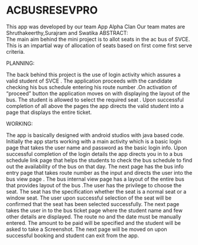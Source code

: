 # ACBUSRESEVPRO

This app was developed by our team App Alpha Clan 
Our team mates are Shruthakeerthy,Surajram and Swatika
ABSTRACT:  
 The main   aim behind the mini project is to allot seats in the ac bus of SVCE.
This is an impartial way of allocation of seats based on first come first serve criteria.


PLANNING:


The back behind this project is the use of login activity which assures a valid student of SVCE . The application proceeds with   the candidate  checking his bus schedule entering  his route number .On activation   of “proceed” button  the application moves on with displaying the layout  of the  bus. The student is allowed to  select the  required seat .  Upon successful completion of all above the pages the app directs the valid student into a page that displays the entire ticket.


WORKING:


The app is basically designed with android studios with java based code.
Initially the app starts working with a main activity which is a basic login page that takes the user name and password as the basic login info. Upon successful completion of the login details the app directs you in to a bus schedule link page that helps the students to check the bus schedule to find out the availability of the bus on that day. The next page has the bus info entry page that takes route number as the   input and directs the user into the bus view  page .
The bus internal view page has a layout of the entire bus that provides layout of the bus .The user has the privilege to choose the   seat. The seat has the specification whether the seat is a normal seat or a window seat.
The user upon successful selection of the seat will be confirmed that the seat has been   selected successfully. 
The next page takes the user in to the bus ticket page where the student name and few other details are displayed. The route no and the date must be manually entered. The amount to be paid will be specified and the student will be asked to take a Screenshot. 
The next page will be moved on upon successful booking and student can exit from the app. 

